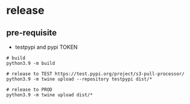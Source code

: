 # release

## pre-requisite

* testpypi and pypi TOKEN

```shell
# build
python3.9 -m build

# release to TEST https://test.pypi.org/project/s3-pull-processor/
python3.9 -m twine upload --repository testpypi dist/*

# release to PROD
python3.9 -m twine upload dist/*
```
